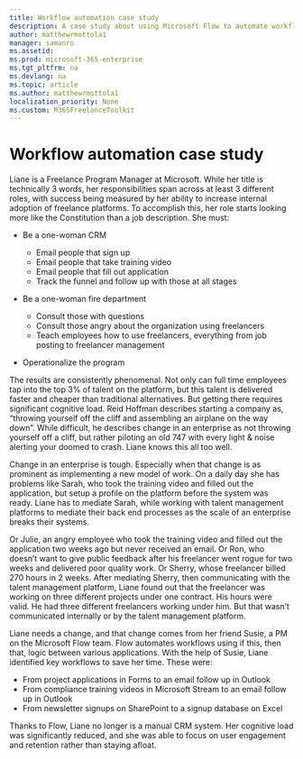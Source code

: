 ```yaml
---
title: Workflow automation case study 
description: A case study about using Microsoft Flow to automate workflow tasks in an enterprise freelance program
author: matthewrmottola1
manager: samanro
ms.assetid: 
ms.prod: microsoft-365-enterprise
ms.tgt_pltfrm: na
ms.devlang: na
ms.topic: article
ms.author: matthewrmottola1
localization_priority: None 
ms.custom: M365FreelanceToolkit
---
```

Workflow automation case study 
===================

Liane is a Freelance Program Manager at Microsoft. While her title is technically 3 words, her responsibilities span across at least 3 different roles, with success being measured by her ability to increase internal adoption of freelance platforms. To accomplish this, her role starts looking more like the Constitution than a job description. She must:

- Be a one-woman CRM
    - Email people that sign up 
    - Email people that take training video
    - Email people that fill out application
    - Track the funnel and follow up with those at all stages 

- Be a one-woman fire department
    - Consult those with questions
    - Consult those angry about the organization using freelancers
    - Teach employees how to use freelancers, everything from job posting to freelancer management

- Operationalize the program

The results are consistently phenomenal. Not only can full time employees tap into the top 3% of talent on the platform, but this talent is delivered faster and cheaper than traditional alternatives. But getting there requires significant cognitive load. Reid Hoffman describes starting a company as, “throwing yourself off the cliff and assembling an airplane on the way down”. While difficult, he describes change in an enterprise as not throwing yourself off a cliff, but rather piloting an old 747 with every light & noise alerting your doomed to crash. Liane knows this all too well. 

Change in an enterprise is tough. Especially when that change is as prominent as implementing a new model of work. On a daily day she has problems like Sarah, who took the training video and filled out the application, but setup a profile on the platform before the system was ready. Liane has to mediate Sarah, while working with talent management platforms to mediate their back end processes as the scale of an enterprise breaks their systems. 

Or Julie, an angry employee who took the training video and filled out the application two weeks ago but never received an email. Or Ron, who doesn’t want to give public feedback after his freelancer went rogue for two weeks and delivered poor quality work. Or Sherry, whose freelancer billed 270 hours in 2 weeks. After mediating Sherry, then communicating with the talent management platform, Liane found out that the freelancer was working on three different projects under one contract. His hours were valid. He had three different freelancers working under him. But that wasn’t communicated internally or by the talent management platform.  

Liane needs a change, and that change comes from her friend Susie, a PM on the Microsoft Flow team. Flow automates workflows using if this, then that, logic between various applications. With the help of Susie, Liane identified key workflows to save her time. These were: 

- From project applications in Forms to an email follow up in Outlook 
- From compliance training videos in Microsoft Stream to an email follow up in Outlook
- From newsletter signups on SharePoint to a signup database on Excel 

Thanks to Flow, Liane no longer is a manual CRM system. Her cognitive load was significantly reduced, and she was able to focus on user engagement and retention rather than staying afloat.